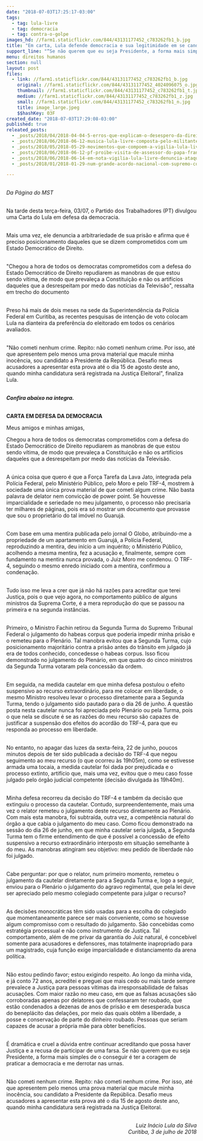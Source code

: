 ```yaml
---
date: "2018-07-03T17:25:17-03:00"
tags:
  - tag: lula-livre
  - tag: democracia
  - tag: contra-o-golpe
images_hd: //farm1.staticflickr.com/844/43131177452_c783262fb1_b.jpg
title: "Em carta, Lula defende democracia e sua legitimidade em se candidatar"
support_line: "“Se não querem que eu seja Presidente, a forma mais simples de o conseguir é ter a coragem de praticar a democracia e me derrotar nas urnas\", afirma."
menu: direitos humanos
section: null
layout: post
files:
  - link: //farm1.staticflickr.com/844/43131177452_c783262fb1_b.jpg
    original: //farm1.staticflickr.com/844/43131177452_4024096075_o.jpg
    thumbnail: //farm1.staticflickr.com/844/43131177452_c783262fb1_t.jpg
    medium: //farm1.staticflickr.com/844/43131177452_c783262fb1_z.jpg
    small: //farm1.staticflickr.com/844/43131177452_c783262fb1_n.jpg
    title: image_large.jpeg
    $$hashKey: 03F
created_date: "2018-07-03T17:29:08-03:00"
published: true
releated_posts:
  - _posts/2018/04/2018-04-04-5-erros-que-explicam-o-desespero-da-direita-golpista.md
  - _posts/2018/06/2018-06-12-musica-lula-livre-composta-pelo-militante-do-mst-marquinhos-monteiro.md
  - _posts/2018/05/2018-05-29-movimentos-que-compoem-a-vigilia-lula-livre-afirmam-que-vao-lutar-contra-acao-de-despejo.md
  - _posts/2018/06/2018-06-12-pf-proibe-visita-de-assessor-do-papa-francisco-a-lula.md
  - _posts/2018/06/2018-06-14-em-nota-vigilia-lula-livre-denuncia-ataques-sofridos-na-noite-desta-quinta-feira-14.md
  - _posts/2018/01/2018-01-29-num-grande-acordo-nacional-com-supremo-com-tudo.md

---
```

<p><br />
<em>Da P&aacute;gina do MST&nbsp;</em></p>

<p><br />
Na tarde desta ter&ccedil;a-feira, 03/07, o Partido dos Trabalhadores (PT) divulgou uma Carta do Lula em defesa da democracia.&nbsp;</p>

<p><br />
Mais uma vez, ele denuncia a arbitrariedade de sua pris&atilde;o e afirma que &eacute; preciso posicionamento daqueles que se dizem comprometidos com um Estado Democr&aacute;tico de Direito.&nbsp;</p>

<p><br />
&quot;Chegou a hora de todos os democratas comprometidos com a defesa do Estado Democr&aacute;tico de Direito repudiarem as manobras de que estou sendo v&iacute;tima, de modo que prevale&ccedil;a a Constitui&ccedil;&atilde;o e n&atilde;o os artif&iacute;cios daqueles que a desrespeitam por medo das not&iacute;cias da Televis&atilde;o&quot;, ressalta em trecho do documento</p>

<p><br />
Preso h&aacute; mais de dois meses na sede da Superintend&ecirc;ncia da Pol&iacute;cia Federal em Curitiba, as recentes pesquisas de inten&ccedil;&atilde;o de voto colocam Lula na dianteira da prefer&ecirc;ncia do eleitorado em todos os cen&aacute;rios avaliados.&nbsp;</p>

<p><br />
&quot;N&atilde;o cometi nenhum crime. Repito: n&atilde;o cometi nenhum crime. Por isso, at&eacute; que apresentem pelo menos uma prova material que macule minha inoc&ecirc;ncia, sou candidato a Presidente da Rep&uacute;blica. Desafio meus acusadores a apresentar esta prova at&eacute; o dia 15 de agosto deste ano, quando minha candidatura ser&aacute; registrada na Justi&ccedil;a Eleitoral&quot;, finaliza Lula.&nbsp;</p>

<p><br />
<strong><em>Confira abaixo na integra.&nbsp;</em></strong></p>

<p><br />
<strong>CARTA EM DEFESA DA DEMOCRACIA</strong></p>

<p>Meus amigos e minhas amigas,</p>

<p>Chegou a hora de todos os democratas comprometidos com a defesa do Estado Democr&aacute;tico de Direito repudiarem as manobras de que estou sendo v&iacute;tima, de modo que prevale&ccedil;a a Constitui&ccedil;&atilde;o e n&atilde;o os artif&iacute;cios daqueles que a desrespeitam por medo das not&iacute;cias da Televis&atilde;o.</p>

<p><br />
A &uacute;nica coisa que quero &eacute; que a For&ccedil;a Tarefa da Lava Jato, integrada pela Pol&iacute;cia Federal, pelo Minist&eacute;rio P&uacute;blico, pelo Moro e pelo TRF-4, mostrem &agrave; sociedade uma &uacute;nica prova material de que cometi algum crime. N&atilde;o basta palavra de delator nem convic&ccedil;&atilde;o de power point. Se houvesse imparcialidade e seriedade no meu julgamento, o processo n&atilde;o precisaria ter milhares de p&aacute;ginas, pois era s&oacute; mostrar um documento que provasse que sou o propriet&aacute;rio do tal im&oacute;vel no Guaruj&aacute;.</p>

<p><br />
Com base em uma mentira publicada pelo jornal O Globo, atribuindo-me a propriedade de um apartamento em Guaruj&aacute;, a Pol&iacute;cia Federal, reproduzindo a mentira, deu in&iacute;cio a um inqu&eacute;rito; o Minist&eacute;rio P&uacute;blico, acolhendo a mesma mentira, fez a acusa&ccedil;&atilde;o e, finalmente, sempre com fundamento na mentira nunca provada, o Juiz Moro me condenou. O TRF-4, seguindo o mesmo enredo iniciado com a mentira, confirmou a condena&ccedil;&atilde;o.</p>

<p><br />
Tudo isso me leva a crer que j&aacute; n&atilde;o h&aacute; raz&otilde;es para acreditar que terei Justi&ccedil;a, pois o que vejo agora, no comportamento p&uacute;blico de alguns ministros da Suprema Corte, &eacute; a mera reprodu&ccedil;&atilde;o do que se passou na primeira e na segunda inst&acirc;ncias.&nbsp; &nbsp; &nbsp; &nbsp; &nbsp;&nbsp;</p>

<p><br />
Primeiro, o Ministro Fachin retirou da Segunda Turma do Supremo Tribunal Federal o julgamento do habeas corpus que poderia impedir minha pris&atilde;o e o remeteu para o Plen&aacute;rio. Tal manobra evitou que a Segunda Turma, cujo posicionamento majorit&aacute;rio contra a pris&atilde;o antes do tr&acirc;nsito em julgado j&aacute; era de todos conhecido, concedesse o habeas corpus. Isso ficou demonstrado no julgamento do Plen&aacute;rio, em que quatro do cinco ministros da Segunda Turma votaram pela concess&atilde;o da ordem.</p>

<p><br />
Em seguida, na medida cautelar em que minha defesa postulou o efeito suspensivo ao recurso extraordin&aacute;rio, para me colocar em liberdade, o mesmo Ministro resolveu levar o processo diretamente para a Segunda Turma, tendo o julgamento sido pautado para o dia 26 de junho. A quest&atilde;o posta nesta cautelar nunca foi apreciada pelo Plen&aacute;rio ou pela Turma, pois o que nela se discute &eacute; se as raz&otilde;es do meu recurso s&atilde;o capazes de justificar a suspens&atilde;o dos efeitos do acord&atilde;o do TRF-4, para que eu responda ao processo em liberdade.</p>

<p><br />
No entanto, no apagar das luzes da sexta-feira, 22 de junho, poucos minutos depois de ter sido publicada a decis&atilde;o do TRF-4 que negou seguimento ao meu recurso (o que ocorreu &agrave;s 19h05m), como se estivesse armada uma tocaia, a medida cautelar foi dada por prejudicada e o processo extinto, artif&iacute;cio que, mais uma vez, evitou que o meu caso fosse julgado pelo &oacute;rg&atilde;o judicial competente (decis&atilde;o divulgada &agrave;s 19h40m).&nbsp;</p>

<p><br />
Minha defesa recorreu da decis&atilde;o do TRF-4 e tamb&eacute;m da decis&atilde;o que extinguiu o processo da cautelar. Contudo, surpreendentemente, mais uma vez o relator remeteu o julgamento deste recurso diretamente ao Plen&aacute;rio. Com mais esta manobra, foi subtra&iacute;da, outra vez, a compet&ecirc;ncia natural do &oacute;rg&atilde;o a que cabia o julgamento do meu caso. Como ficou demonstrado na sess&atilde;o do dia 26 de junho, em que minha cautelar seria julgada, a Segunda Turma tem o firme entendimento de que &eacute; poss&iacute;vel a concess&atilde;o de efeito suspensivo a recurso extraordin&aacute;rio interposto em situa&ccedil;&atilde;o semelhante &agrave; do meu. As manobras atingiram seu objetivo: meu pedido de liberdade n&atilde;o foi julgado.</p>

<p><br />
Cabe perguntar: por que o relator, num primeiro momento, remeteu o julgamento da cautelar diretamente para a Segunda Turma e, logo a seguir, enviou para o Plen&aacute;rio o julgamento do agravo regimental, que pela lei deve ser apreciado pelo mesmo colegiado competente para julgar o recurso?</p>

<p><br />
As decis&otilde;es monocr&aacute;ticas t&ecirc;m sido usadas para a escolha do colegiado que momentaneamente parece ser mais conveniente, como se houvesse algum compromisso com o resultado do julgamento. S&atilde;o concebidas como estrat&eacute;gia processual e n&atilde;o como instrumento de Justi&ccedil;a. Tal comportamento, al&eacute;m de me privar da garantia do Juiz natural, &eacute; conceb&iacute;vel somente para acusadores e defensores, mas totalmente inapropriado para um magistrado, cuja fun&ccedil;&atilde;o exige imparcialidade e distanciamento da arena pol&iacute;tica.</p>

<p><br />
N&atilde;o estou pedindo favor; estou exigindo respeito. Ao longo da minha vida, e j&aacute; conto 72 anos, acreditei e preguei que mais cedo ou mais tarde sempre prevalece a Justi&ccedil;a para pessoas v&iacute;timas da irresponsabilidade de falsas acusa&ccedil;&otilde;es. Com maior raz&atilde;o no meu caso, em que as falsas acusa&ccedil;&otilde;es s&atilde;o corroboradas apenas por delatores que confessaram ter roubado, que est&atilde;o condenados a dezenas de anos de pris&atilde;o e em desesperada busca do benepl&aacute;cito das dela&ccedil;&otilde;es, por meio das quais obt&ecirc;m a liberdade, a posse e conserva&ccedil;&atilde;o de parte do dinheiro roubado. Pessoas que seriam capazes de acusar a pr&oacute;pria m&atilde;e para obter benef&iacute;cios.</p>

<p><br />
&Eacute; dram&aacute;tica e cruel a d&uacute;vida entre continuar acreditando que possa haver Justi&ccedil;a e a recusa de participar de uma farsa.&nbsp;Se n&atilde;o querem que eu seja Presidente, a forma mais simples de o conseguir &eacute; ter a coragem de praticar a democracia e me derrotar nas urnas.</p>

<p><br />
N&atilde;o cometi nenhum crime. Repito: n&atilde;o cometi nenhum crime. Por isso, at&eacute; que apresentem pelo menos uma prova material que macule minha inoc&ecirc;ncia, sou candidato a Presidente da Rep&uacute;blica. Desafio meus acusadores a apresentar esta prova at&eacute; o dia 15 de agosto deste ano, quando minha candidatura ser&aacute; registrada na Justi&ccedil;a Eleitoral.</p>

<p style="text-align: right;"><br />
<em>Luiz In&aacute;cio Lula da Silva<br />
Curitiba, 3 de julho de 2018</em></p>
